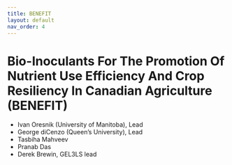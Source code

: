 ```yaml
---
title: BENEFIT
layout: default
nav_order: 4
---
```


# Bio-Inoculants For The Promotion Of Nutrient Use Efficiency And Crop Resiliency In Canadian Agriculture (BENEFIT)

* Ivan Oresnik (University of Manitoba), Lead
* George diCenzo (Queen’s University), Lead
* Tasbiha Mahveev
* Pranab Das
* Derek Brewin, GEL3LS lead
